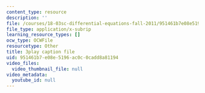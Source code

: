 ```yaml
---
content_type: resource
description: ''
file: /courses/18-03sc-differential-equations-fall-2011/951461b7e08e5196ac0c0cadd8a81194_z-meBrqcy_I.vtt
file_type: application/x-subrip
learning_resource_types: []
ocw_type: OCWFile
resourcetype: Other
title: 3play caption file
uid: 951461b7-e08e-5196-ac0c-0cadd8a81194
video_files:
  video_thumbnail_file: null
video_metadata:
  youtube_id: null
---
```


